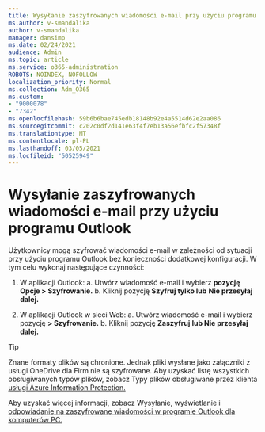 ```yaml
---
title: Wysyłanie zaszyfrowanych wiadomości e-mail przy użyciu programu Outlook
ms.author: v-smandalika
author: v-smandalika
manager: dansimp
ms.date: 02/24/2021
audience: Admin
ms.topic: article
ms.service: o365-administration
ROBOTS: NOINDEX, NOFOLLOW
localization_priority: Normal
ms.collection: Adm_O365
ms.custom:
- "9000078"
- "7342"
ms.openlocfilehash: 59b6b6bae745edb18148b92e4a5514d62e2aa086
ms.sourcegitcommit: c202c0df2d141e63f4f7eb13a56efbfc2f57348f
ms.translationtype: MT
ms.contentlocale: pl-PL
ms.lasthandoff: 03/05/2021
ms.locfileid: "50525949"
---
```

# <a name="send-encrypted-email-using-outlook"></a>Wysyłanie zaszyfrowanych wiadomości e-mail przy użyciu programu Outlook

Użytkownicy mogą szyfrować wiadomości e-mail w zależności od sytuacji przy użyciu programu Outlook bez konieczności dodatkowej konfiguracji. W tym celu wykonaj następujące czynności:

1. W aplikacji Outlook: a. Utwórz wiadomość e-mail i wybierz **pozycję Opcje > Szyfrowanie.** 
    b. Kliknij pozycję **Szyfruj tylko lub** **Nie przesyłaj dalej.**

2. W aplikacji Outlook w sieci Web: a. Utwórz wiadomość e-mail i wybierz pozycję **> Szyfrowanie.**
    b. Kliknij pozycję **Zaszyfruj** **lub Nie przesyłaj dalej.**

> [!TIP]
> Znane formaty plików są chronione. Jednak pliki wysłane jako załączniki z usługi OneDrive dla Firm nie są szyfrowane. Aby uzyskać listę wszystkich obsługiwanych typów plików, zobacz Typy plików obsługiwane przez klienta [usługi Azure Information Protection.](https://docs.microsoft.com/azure/information-protection/rms-client/client-admin-guide-file-types)

Aby uzyskać więcej informacji, zobacz Wysyłanie, wyświetlanie i [odpowiadanie na zaszyfrowane wiadomości w programie Outlook dla komputerów PC.](https://support.microsoft.com/topic/send-view-and-reply-to-encrypted-messages-in-outlook-for-pc-eaa43495-9bbb-4fca-922a-df90dee51980)



